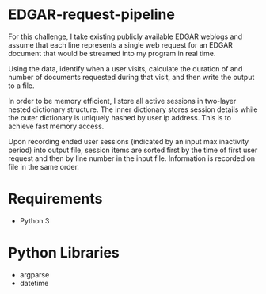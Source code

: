 # EDGAR-request-pipeline

For this challenge, I take existing publicly available EDGAR weblogs and assume that each line represents a single web request for an EDGAR document that would be streamed into my program in real time.

Using the data, identify when a user visits, calculate the duration of and number of documents requested during that visit, and then write the output to a file.

In order to be memory efficient, I store all active sessions in two-layer nested dictionary structure. The inner dictionary stores session details while the outer dictionary is uniquely 
hashed by user ip address. This is to achieve fast memory access.

Upon recording ended user sessions (indicated by an input max inactivity period) into output file,
session items are sorted first by the time of first user request and then by line number in the
input file. Information is recorded on file in the same order.

# Requirements
- Python 3

# Python Libraries
- argparse
- datetime
